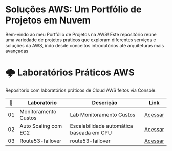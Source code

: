 # Soluções AWS: Um Portfólio de Projetos em Nuvem 

Bem-vindo ao meu Portfólio de Projetos na AWS! Este repositório reúne uma variedade de projetos práticos que exploram diferentes serviços e soluções da AWS, indo desde conceitos introdutórios até arquiteturas mais avançadas
# 🌩️ Laboratórios Práticos AWS

Repositório com laboratórios práticos de Cloud AWS feitos via Console.

| 🔢 | Laboratório                            | Descrição                                          | Link |
|----|----------------------------------------|----------------------------------------------------|------|
| 01 | Monitoramento Custos                | Lab Monitoramento Custos              | [Acessar](./lab-01-monitoramento-custos) |
| 02 | Auto Scaling com EC2                   | Escalabilidade automática baseada em CPU           | [Acessar](./lab-02-Amazon) |
| 03 | Route53-failover                       |route53-failover                                    | [Acessar](./route53-failover)|
